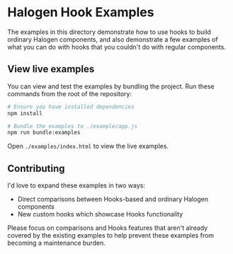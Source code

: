 # Halogen Hook Examples

The examples in this directory demonstrate how to use hooks to build ordinary Halogen components, and also demonstrate a few examples of what you can do with hooks that you couldn't do with regular components.

## View live examples

You can view and test the examples by bundling the project. Run these commands from
the root of the repository:

```sh
# Ensure you have installed dependencies
npm install

# Bundle the examples to ./example/app.js
npm run bundle:examples
```

Open `./examples/index.html` to view the live examples.

## Contributing

I'd love to expand these examples in two ways:

- Direct comparisons between Hooks-based and ordinary Halogen components
- New custom hooks which showcase Hooks functionality

Please focus on comparisons and Hooks features that aren't already covered by the existing examples to help prevent these examples from becoming a maintenance burden.
